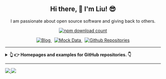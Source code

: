<h2 align="center">Hi there, 👋 I'm Liu! 😎</h2>

<p align="center">I am passionate about open source software and giving back to others.</p>

<p align="center">
  <a href="https://www.npmjs.com/~og-liu">
    <img alt="npm download count" src="https://img.shields.io/badge/Total%20NPM%20DOWNLOAD-1.5K-231f20?style=for-the-badge&labelColor=bb161b&logo=npm" />
  </a>
</p>


<p align="center">
  <a href="https://ogliu.com">
    <img alt="Blog" src="https://img.shields.io/badge/ogliu.com-0088f5?style=for-the-badge&labelColor=f0f0f0&logo=rss&logoColor=0088f5" />
  </a>
  <span>&nbsp;</span>
  <a href="https://mock.ogliu.com">
    <img alt="Mock Data" src="https://img.shields.io/badge/mock data-ed4956?style=for-the-badge&logo=javascript&logoColor=ed4956&labelColor=24292e" />
  </a>
  <span>&nbsp;</span>
  <a href="https://github.com/og-liu?tab=repositories">
    <img alt="Github Repositories" src="https://img.shields.io/badge/-repositories-24292e?style=for-the-badge&labelColor=30363c&logo=github" />
  </a>
</p>

---

<details>
  <summary>
    <strong>👆 👉 Homepages and examples for GitHub repositories. 👇<strong>
  </summary>
  <br>

| repositorie | homepage | language | stars | last commit | downloads |
  | --- | --- | --- | --- | --- | --- |
| [svg-vuejs](https://github.com/og-liu/svg-vuejs) | [`documentation`](http://svg.ogliu.com) | [![GitHub top language](https://img.shields.io/github/languages/top/og-liu/svg-vuejs?style=flat-square)](https://github.com/og-liu/svg-vuejs) | [![GitHub stars](https://img.shields.io/github/stars/og-liu/svg-vuejs?style=flat-square)](https://github.com/og-liu/svg-vuejs/stargazers) | [![GitHub last commit](https://img.shields.io/github/last-commit/og-liu/svg-vuejs?style=flat-square&amp;label=commit)](https://github.com/og-liu/svg-vuejs/commits/main) | [![NPM downloads](https://img.shields.io/npm/dw/svg-vuejs?style=flat-square&amp;label=npm)](https://www.npmjs.com/package/svg-vuejs)
| [vue-wallpaper](https://github.com/og-liu/vue-wallpaper) | - | [![GitHub top language](https://img.shields.io/github/languages/top/og-liu/vue-wallpaper?style=flat-square)](https://github.com/og-liu/vue-wallpaper) | [![GitHub stars](https://img.shields.io/github/stars/og-liu/vue-wallpaper?style=flat-square)](https://github.com/og-liu/vue-wallpaper/stargazers) | [![GitHub last commit](https://img.shields.io/github/last-commit/og-liu/vue-wallpaper?style=flat-square&amp;label=commit)](https://github.com/og-liu/vue-wallpaper/commits/main) | [![NPM downloads](https://img.shields.io/npm/dw/vue-wallpaper?style=flat-square&amp;label=npm)](https://www.npmjs.com/package/vue-wallpaper)
| [easy-mock](https://github.com/og-liu/easy-mock) | [`home page`](https://mock.ogliu.com) | [![GitHub top language](https://img.shields.io/github/languages/top/og-liu/easy-mock?style=flat-square)](https://github.com/og-liu/easy-mock) | [![GitHub stars](https://img.shields.io/github/stars/og-liu/easy-mock?style=flat-square)](https://github.com/og-liu/easy-mock/stargazers) | [![GitHub last commit](https://img.shields.io/github/last-commit/og-liu/easy-mock?style=flat-square&amp;label=commit)](https://github.com/og-liu/easy-mock/commits/main) | -
| [easy-mock-cli](https://github.com/og-liu/easy-mock-cli) | [`documentation`](http://mc.ogliu.com) | [![GitHub top language](https://img.shields.io/github/languages/top/og-liu/easy-mock-cli?style=flat-square)](https://github.com/og-liu/easy-mock-cli) | [![GitHub stars](https://img.shields.io/github/stars/og-liu/easy-mock-cli?style=flat-square)](https://github.com/og-liu/easy-mock-cli/stargazers) | [![GitHub last commit](https://img.shields.io/github/last-commit/og-liu/easy-mock-cli?style=flat-square&amp;label=commit)](https://github.com/og-liu/easy-mock-cli/commits/main) | [![NPM downloads](https://img.shields.io/npm/dw/easy-mock-cli?style=flat-square&amp;label=npm)](https://www.npmjs.com/package/easy-mock-cli)
</details>

---

<div>
  <a href="/" align="left">
    <img src="https://github-readme-stats.vercel.app/api/top-langs/?username=surmon-china&text_color=586069&layout=compact&hide_border=true&bg_color=fff&title_color=0366d6&count_private=true&include_all_commits=true" />
  </a>

  <a href="/" align="right">
    <img src="https://github-readme-stats.vercel.app/api?username=surmon-china&count_private=true&show_icons=true&icon_color=222&title_color=0366d6&text_color=586069&bg_color=fff&hide=issues&hide_border=true&include_all_commits=true" />
  </a>
</div>
